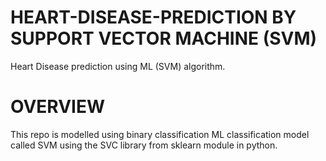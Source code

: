 # HEART-DISEASE-PREDICTION BY SUPPORT VECTOR MACHINE (SVM)
Heart Disease prediction using ML (SVM) algorithm.
# OVERVIEW
This repo is modelled using binary classification ML classification model called SVM using the SVC library from sklearn module in python.
